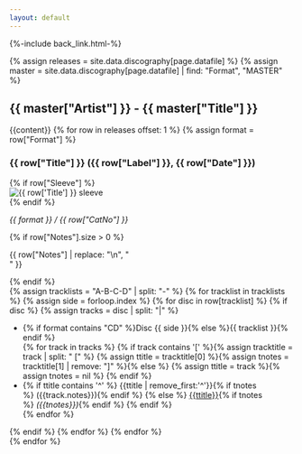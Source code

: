 ```yaml
---
layout: default
---
```

{%-include back_link.html-%}

{% assign releases = site.data.discography[page.datafile]  %}
{% assign master = site.data.discography[page.datafile] | find: "Format", "MASTER" %}

<h2>{{ master["Artist"] }} - {{ master["Title"] }}</h2>
{{content}}
{% for row in releases offset: 1 %}
{% assign format = row["Format"] %}
<div>
<div>
<div>
<h3 id="{{ row["Title"] | append: row["CatNo"] | slugify: "latin" }}">{{ row["Title"] }} <span>({{ row["Label"] }}, {{ row["Date"] }})</h3>
{% if row["Sleeve"]  %}
<div><img src="{{ row['Sleeve'] }}" alt="{{ row['Title'] }} sleeve" /></div>
{% endif %}

<p><em>{{ format }} / {{ row["CatNo"] }}</em></p>
{% if row["Notes"].size > 0 %}
<p>{{ row["Notes"] | replace: "\n", "<br>" }}</p>
{% endif %}
</div>
<div>
{% assign tracklists = "A-B-C-D" | split: "-" %}
{% for tracklist in tracklists %}
{% assign side = forloop.index %}
{% for disc in row[tracklist] %}
  {% if disc %}
  {% assign tracks = disc | split: "|" %}
  <ul>
  <li>{% if format contains "CD" %}Disc {{ side }}{% else %}{{ tracklist }}{% endif %}</li>
  {% for track in tracks %}
							{% if track contains '[' %}{% assign tracktitle = track | split: " [" %} {% assign ttitle = tracktitle[0] %}{% assign tnotes = tracktitle[1] | remove: "]" %}{% else %}
							{% assign ttitle = track %}{% assign tnotes = nil %}
							{% endif %}
							<li>
							{% if ttitle contains '^' %}
							{{ttitle | remove_first:'^'}}{% if tnotes %}&nbsp;({{track.notes}}){% endif %}
							{% else %}
								<a href="/database/tracks/{{ ttitle | replace: '&','and' | remove: "'" | remove: "." | slugify: "latin" }}/">{{ttitle}}</a>{% if tnotes %}<em>&nbsp;({{tnotes}})</em>{% endif %}
							{% endif %}
							</li>
  {% endfor %}
  </ul>
  {% endif %}
{% endfor %}
{% endfor %}
</div>
</div>
</div>
{% endfor %}
